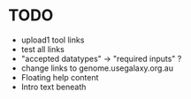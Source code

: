 # TODO

- upload1 tool links
- test all links
- "accepted datatypes" -> "required inputs" ?
- change links to genome.usegalaxy.org.au
- Floating help content
- Intro text beneath
